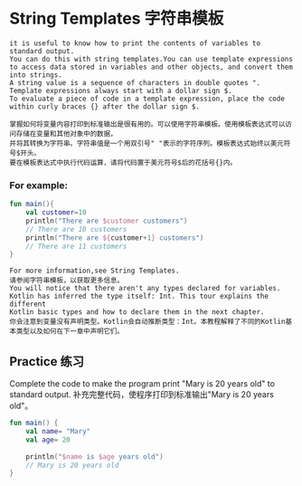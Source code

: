# String Templates 字符串模板
```
it is useful to know how to print the contents of variables to standard output.
You can do this with string templates.You can use template expressions
to access data stored in variables and other objects, and convert them into strings. 
A string value is a sequence of characters in double quotes ". 
Template expressions always start with a dollar sign $.
To evaluate a piece of code in a template expression, place the code within curly braces {} after the dollar sign $.

掌握如何将变量内容打印到标准输出是很有用的。可以使用字符串模板。使用模板表达式可以访问存储在变量和其他对象中的数据，
并将其转换为字符串。字符串值是一个用双引号" "表示的字符序列。模板表达式始终以美元符号$开头。
要在模板表达式中执行代码运算，请将代码置于美元符号$后的花括号{}内。
```
### For example:
```kotlin
fun main(){
    val customer=10
    println("There are $customer customers")
    // There are 10 customers
    println("There are ${customer+1} customers")
    // There are 11 customers
}
```
```
For more information,see String Templates.
请参阅字符串模板，以获取更多信息。
You will notice that there aren't any types declared for variables. 
Kotlin has inferred the type itself: Int. This tour explains the different
Kotlin basic types and how to declare them in the next chapter.
你会注意到变量没有声明类型。Kotlin会自动推断类型：Int。本教程解释了不同的Kotlin基本类型以及如何在下一章中声明它们。
```
## Practice 练习
Complete the code to make the program print "Mary is 20 years old" to standard output.
补充完整代码，使程序打印到标准输出"Mary is 20 years old"。
```kotlin
fun main() {
    val name= "Mary"
    val age= 20
    
    println("$name is $age years old")
    // Mary is 20 years old
}
```

